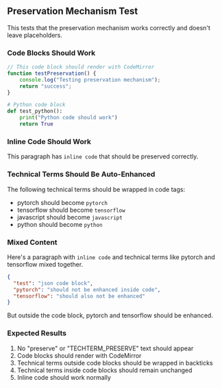 ## Preservation Mechanism Test

This tests that the preservation mechanism works correctly and doesn't leave placeholders.

### Code Blocks Should Work

```javascript
// This code block should render with CodeMirror
function testPreservation() {
    console.log("Testing preservation mechanism");
    return "success";
}
```

```python
# Python code block
def test_python():
    print("Python code should work")
    return True
```

### Inline Code Should Work

This paragraph has `inline code` that should be preserved correctly.

### Technical Terms Should Be Auto-Enhanced

The following technical terms should be wrapped in code tags:
- pytorch should become `pytorch`
- tensorflow should become `tensorflow`
- javascript should become `javascript`
- python should become `python`

### Mixed Content

Here's a paragraph with `inline code` and technical terms like pytorch and tensorflow mixed together.

```json
{
  "test": "json code block",
  "pytorch": "should not be enhanced inside code",
  "tensorflow": "should also not be enhanced"
}
```

But outside the code block, pytorch and tensorflow should be enhanced.

### Expected Results

1. No "preserve" or "TECHTERM_PRESERVE" text should appear
2. Code blocks should render with CodeMirror
3. Technical terms outside code blocks should be wrapped in backticks
4. Technical terms inside code blocks should remain unchanged
5. Inline code should work normally